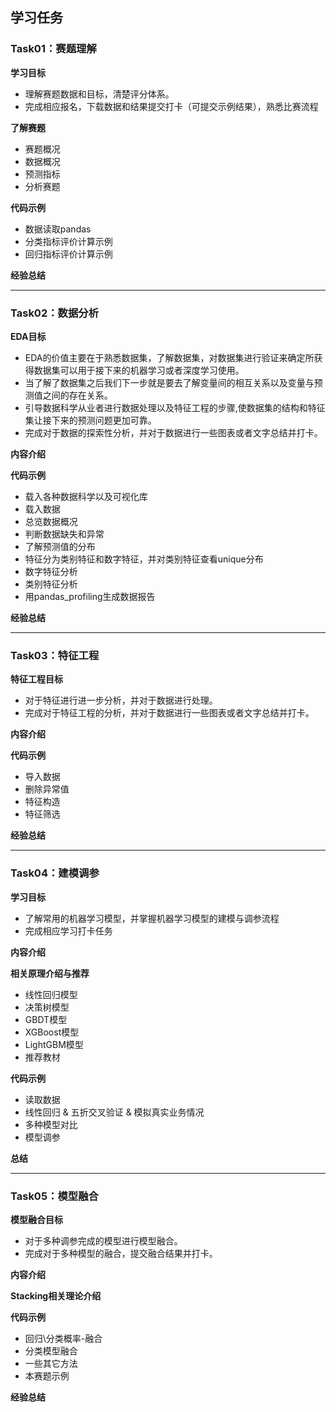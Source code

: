 ## 学习任务

### Task01：赛题理解

**学习目标**

- 理解赛题数据和目标，清楚评分体系。
- 完成相应报名，下载数据和结果提交打卡（可提交示例结果），熟悉比赛流程

**了解赛题**

- 赛题概况
- 数据概况
- 预测指标
- 分析赛题

**代码示例**

- 数据读取pandas
- 分类指标评价计算示例
- 回归指标评价计算示例

**经验总结**

------

### Task02：数据分析

**EDA目标**

- EDA的价值主要在于熟悉数据集，了解数据集，对数据集进行验证来确定所获得数据集可以用于接下来的机器学习或者深度学习使用。
- 当了解了数据集之后我们下一步就是要去了解变量间的相互关系以及变量与预测值之间的存在关系。
- 引导数据科学从业者进行数据处理以及特征工程的步骤,使数据集的结构和特征集让接下来的预测问题更加可靠。
- 完成对于数据的探索性分析，并对于数据进行一些图表或者文字总结并打卡。

**内容介绍**

**代码示例**

- 载入各种数据科学以及可视化库
- 载入数据
- 总览数据概况
- 判断数据缺失和异常
- 了解预测值的分布
- 特征分为类别特征和数字特征，并对类别特征查看unique分布
- 数字特征分析
- 类别特征分析
- 用pandas_profiling生成数据报告

**经验总结**

------

### Task03：特征工程

**特征工程目标**

- 对于特征进行进一步分析，并对于数据进行处理。
- 完成对于特征工程的分析，并对于数据进行一些图表或者文字总结并打卡。

**内容介绍**

**代码示例**

- 导入数据
- 删除异常值
- 特征构造
- 特征筛选

**经验总结**

------

### Task04：建模调参

**学习目标**

- 了解常用的机器学习模型，并掌握机器学习模型的建模与调参流程
- 完成相应学习打卡任务

**内容介绍**

**相关原理介绍与推荐**

- 线性回归模型
- 决策树模型
- GBDT模型
- XGBoost模型
- LightGBM模型
- 推荐教材

**代码示例**

- 读取数据
- 线性回归 & 五折交叉验证 & 模拟真实业务情况
- 多种模型对比
- 模型调参

**总结**

------

### Task05：模型融合

**模型融合目标**

- 对于多种调参完成的模型进行模型融合。
- 完成对于多种模型的融合，提交融合结果并打卡。

**内容介绍**

**Stacking相关理论介绍**

**代码示例**

- 回归\分类概率-融合
- 分类模型融合
- 一些其它方法
- 本赛题示例

**经验总结**
